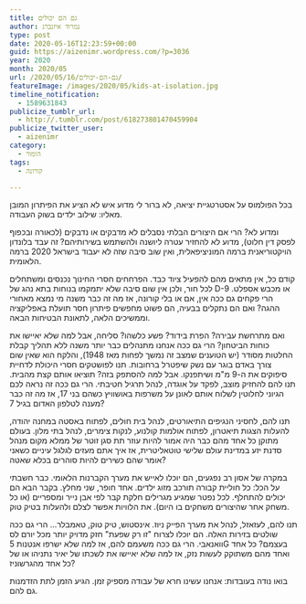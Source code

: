 ```yaml
---
title: גם הם יכולים
author: נמרוד איזנברג
type: post
date: 2020-05-16T12:23:59+00:00
guid: https://aizenimr.wordpress.com/?p=3036
year: 2020
month: 2020/05
url: /2020/05/16/גם-הם-יכולים/
featureImage: /images/2020/05/kids-at-isolation.jpg
timeline_notification:
  - 1589631843
publicize_tumblr_url:
  - http://.tumblr.com/post/618273801470459904
publicize_twitter_user:
  - aizenimr
category:
  - הומור
tags:
  - קורונה

---
```

בכל הפולמוס על אסטרטגיית יציאה, לא ברור לי מדוע איש לא הציע את הפיתרון המובן מאליו: שילוב ילדים בשוק העבודה.

ומדוע לא? הרי אם היצורים הבלתי נסבלים לא מדבקים או נדבקים (לכאורה ובכפוף לפסק דין חלוט), מדוע לא להחזיר עטרה ליושנה ולהשתמש בשירותיהם? זה עבד בלונדון הויקטוריאנית ברמה המוניציפאלית, ואין שוב סיבה שזה לא יעבוד בישראל 2020 ברמה הלאומית.

קודם כל, אין מתאים מהם להפעיל ציוד כבד. הפרחחים חסרי החינוך נכנסים ומשתחלים לכל חור, ולכן אין שום סיבה שלא יתמקמו בנוחות בתא נהג של D-9 או מכבש אספלט. הרי פקחים גם ככה אין, אם או בלי קורונה, אז מה זה כבר משנה מי נמצא מאחורי ההגה? ואם הם נתקלים בבעיה, הם פשוט מחפשים פיתרון חסר תועלת באפליקציה וממשיכים הלאה, לתאונת הבטיחות הבאה.

ואם מתרחשת עבירה? הפרת בידוד? פשע כלשהו? סליחה, אבל למה שלא יאיישו את כוחות הביטחון? הרי גם ככה אנחנו מתנהלים כבר יותר משנה ללא תהליך קבלת החלטות מסודר (יש הטוענים שמצב זה נמשך לפחות מאז 1948), והלקח הוא שאין שום צורך באדם בוגר עם נשק שיפטרל ברחובות. תנו לפושטקים חסרי היכולת לדחיית סיפוקים את ה-9 מ"מ ושיתפנקו. אבל למה להסתפק בזה? תוציאו אותם קצת מהבית. תנו להם להחזיק מוצב, לפקד על אוגדה, לנהל תרגיל חטיבתי. הרי גם ככה זה נראה לכם הגיוני לחלוטין לשלוח אותם לאונן על משרפות באושוויץ כשהם בני 17, אז מה זה כבר מענה לטלפון האדום בגיל 7?

תנו להם, לחסיני הנגיפים התיאורטים, לנהל בית חולים, לפתוח באסטה במחנה יהודה, להעלות הצגות תיאטרון, לפתוח אולמות קולנוע, לנקות צימרים, לנהל בתי מלון. בעולם מתוקן כל אחד מהם כבר היה אמור להיות עוזר תת סגן זוטר של ממלא מקום מנהל סדנת יזע במדינת עולם שלישי טוטאליטרית, אז איך אתם מעזים לגלגל עיניים כשאני אומר שהם כשירים להיות סוהרים בכלא שאטה?

במקרה של אסון רב נפגעים, הם יוכלו לאייש את מערך הקברנות הלאומי. כבר חשבתי על הכל: כל חוליית קבורה תורכב מזוג ילדים. אחד חופר, שני מחלץ. בקבר הבא הם יכולים להתחלף. לכל נפטר שמגיע מגרילים חלקת קבר לפי אבן נייר ומספריים (או כל משחק אחר שהיצורים משחקים בו היום). את הלוויות אפשר לצלם ולהעלות בטיק טוק.

תנו להם, לעזאזל, לנהל את מערך הפייק ניוז. אינסטוש, טיק טוק, טאמבלר... הרי גם ככה שולטים בזירות האלה. הם יוכלו לצרוח "זו רק שפעת" חזק מדויק יותר מכל יורם לס וואנאבי. הרי גם ככה משעמם להם, אז למה שלא ישרפו אנטנות 5G בעצמם? כל אחד ואחד מהם משתוקק לעשות נזק, אז למה שלא יאיישו את לשכתו של יאיר נתניהו או של כל אחד מהגרשוניז?

בואו נודה בעובדות: אנחנו עשינו חרא של עבודה מספיק זמן. הגיע הזמן לתת הזדמנות גם להם.